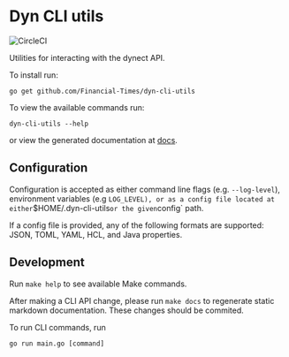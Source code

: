 # Dyn CLI utils

![CircleCI](https://img.shields.io/circleci/circleci/token/a3feb6b4515035e645d758ac4ddd676e1f5d2da3/project/github/Financial-Times/dyn-cli-utils/master.svg)

Utilities for interacting with the dynect API.

To install run:

```shell
go get github.com/Financial-Times/dyn-cli-utils
```

To view the available commands run:

```shell
dyn-cli-utils --help
```

or view the generated documentation at [docs](./docs/dyn-cli-utils.md).

## Configuration

Configuration is accepted as either command line flags (e.g. `--log-level`), environment variables (e.g `LOG_LEVEL), or as a config file located at either`$HOME/.dyn-cli-utils`or the given`config` path.

If a config file is provided, any of the following formats are supported: JSON, TOML, YAML, HCL, and Java properties.

## Development

Run `make help` to see available Make commands.

After making a CLI API change, please run `make docs` to regenerate static markdown documentation. These changes should be commited.

To run CLI commands, run

```shell
go run main.go [command]
```
